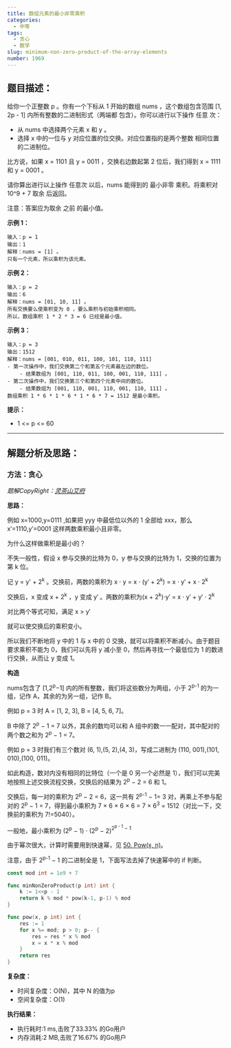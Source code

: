 ```yaml
---
title: 数组元素的最小非零乘积
categories:
  - 中等
tags:
  - 贪心
  - 数学
slug: minimum-non-zero-product-of-the-array-elements
number: 1969
---
```


## 题目描述：

给你一个正整数 p 。你有一个下标从 1 开始的数组 nums ，这个数组包含范围 [1, 2p - 1] 内所有整数的二进制形式（两端都 包含）。你可以进行以下操作 任意 次：

- 从 nums 中选择两个元素 x 和 y  。
- 选择 x 中的一位与 y 对应位置的位交换。对应位置指的是两个整数 相同位置 的二进制位。

比方说，如果 x = 1101 且 y = 0011 ，交换右边数起第 2 位后，我们得到 x = 1111 和 y = 0001 。

请你算出进行以上操作 任意次 以后，nums 能得到的 最小非零 乘积。将乘积对 10^9 + 7 取余 后返回。

注意：答案应为取余 之前 的最小值。

**示例 1：**
```
输入：p = 1
输出：1
解释：nums = [1] 。
只有一个元素，所以乘积为该元素。
```

**示例 2：**
```
输入：p = 2
输出：6
解释：nums = [01, 10, 11] 。
所有交换要么使乘积变为 0 ，要么乘积与初始乘积相同。
所以，数组乘积 1 * 2 * 3 = 6 已经是最小值。
```

**示例 3：**
```
输入：p = 3
输出：1512
解释：nums = [001, 010, 011, 100, 101, 110, 111]
- 第一次操作中，我们交换第二个和第五个元素最左边的数位。
    - 结果数组为 [001, 110, 011, 100, 001, 110, 111] 。
- 第二次操作中，我们交换第三个和第四个元素中间的数位。
    - 结果数组为 [001, 110, 001, 110, 001, 110, 111] 。
数组乘积 1 * 6 * 1 * 6 * 1 * 6 * 7 = 1512 是最小乘积。
```

**提示：**
- 1 <= p <= 60

---
## 解题分析及思路：


### 方法：贪心

*题解CopyRight：[灵茶山艾府](https://leetcode.cn/problems/minimum-non-zero-product-of-the-array-elements/solutions/936621/tan-xin-ji-qi-shu-xue-zheng-ming-by-endl-uumv/)*


**思路：**

例如 x=1000,y=0111 ,如果把 yyy 中最低位以外的 1 全部给 xxx，那么 x′=1110,y′=0001 这样两数乘积最小且非零。

为什么这样做乘积是最小的？

不失一般性，假设 x 参与交换的比特为 0，y 参与交换的比特为 1，交换的位置为第 k 位。

记 y = y' + 2<sup>k</sup> 。交换前，两数的乘积为 x ⋅ y = x ⋅ (y′ + 2<sup>k</sup>) = x ⋅ y′ + x ⋅ 2<sup>k</sup>

交换后，x 变成 x + 2<sup>k</sup> ，y 变成 y′ 。两数的乘积为(x + 2<sup>k</sup>)⋅y′ = x ⋅ y′ + y′ ⋅ 2<sup>k</sup>

对比两个等式可知，满足 x > y′

就可以使交换后的乘积变小。

所以我们不断地将 y 中的 1 与 x 中的 0 交换，就可以将乘积不断减小。由于题目要求乘积不能为 0，我们可以先将 y 减小至 0，然后再寻找一个最低位为 1 的数进行交换，从而让 y 变成 1。

**构造**

nums包含了 [1,2<sup>p</sup>−1] 内的所有整数，我们将这些数分为两组，小于 2<sup>p-1</sup> 的为一组，记作 A，其余的为另一组，记作 B。

例如 p = 3 时 A = [1, 2, 3], B = [4, 5, 6, 7]。

B 中除了 2<sup>p</sup> − 1 = 7 以外，其余的数均可以和 A 组中的数一一配对，其中配对的两个数之和为 2<sup>p</sup> − 1 = 7。

例如 p = 3 时我们有三个数对 (6, 1),(5, 2),(4, 3)，写成二进制为 (110, 001),(101, 010),(100, 011)。

如此构造，数对内没有相同的比特位（一个是 0 另一个必然是 1），我们可以完美地按照上述交换流程交换，交换后的结果为 2<sup>p</sup> − 2 = 6 和 1。

交换后，每一对的乘积为 2<sup>p</sup> − 2 = 6，这一共有 2<sup>p-1</sup> − 1= 3 对，再乘上不参与配对的 2<sup>p</sup> − 1 = 7，得到最小乘积为 7 × 6 × 6 × 6 = 7 × 6<sup>3</sup> = 1512（对比一下，交换前的乘积为 7!=5040）。

一般地，最小乘积为
(2<sup>p</sup> − 1) ⋅ (2<sup>p</sup> − 2)<sup>2<sup>p - 1</sup> − 1</sup>

由于幂次很大，计算时需要用到快速幂，见 [50. Pow(x, n)](/leetcode/powx-n)。

注意，由于 2<sup>p-1</sup> − 1 的二进制全是 1，下面写法去掉了快速幂中的 if 判断。


```go
const mod int = 1e9 + 7

func minNonZeroProduct(p int) int {
	k := 1<<p - 1
	return k % mod * pow(k-1, p-1) % mod
}

func pow(x, p int) int {
	res := 1
	for x %= mod; p > 0; p-- {
		res = res * x % mod
		x = x * x % mod
	}
	return res
}
```

**复杂度：**

- 时间复杂度：O(N)，其中 N 的值为p
- 空间复杂度：O(1)

**执行结果：**

- 执行耗时:1 ms,击败了33.33% 的Go用户
- 内存消耗:2 MB,击败了16.67% 的Go用户
